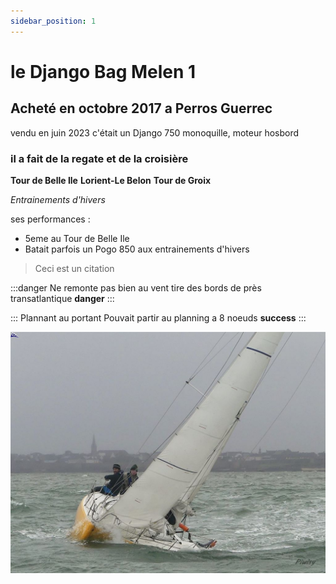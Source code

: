 ```yaml
---
sidebar_position: 1
---
```


 # le Django Bag Melen 1

  ## Acheté en octobre 2017 a Perros Guerrec
   vendu en juin 2023
   c'était un Django 750 monoquille, moteur hosbord
  ### il a fait de la regate et de la croisière

  **Tour de Belle Ile**
  **Lorient-Le Belon**
  **Tour de Groix**

  *Entrainements d'hivers*

  ses performances :

  * 5eme au Tour de Belle Ile
  * Batait parfois un Pogo 850 aux entrainements d'hivers

  > Ceci est un citation

  :::danger Ne remonte pas bien au vent
  tire des bords de près transatlantique **danger**
  :::

  ::: Plannant au portant
  Pouvait partir au planning a 8 noeuds **success**
  :::

 
![mon bateau](/img/BM110.jpg "mon 1er bateau")
